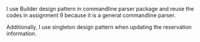 I use Builder design pattern in commandline parser package and reuse the codes in 
assignment 9 because it is a general commandline parser.

Additionally, I use singleton design pattern when updating the reservation information.